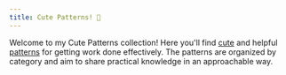 ```yaml
---
title: Cute Patterns! 🔷
---
```

Welcome to my Cute Patterns collection! Here you'll find [cute](./practice/cuteness) and helpful [patterns](./knowledge/pattern) for getting work done effectively. The patterns are organized by category and aim to share practical knowledge in an approachable way.
